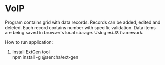 # VoIP
Program contains grid with data records. Records can be added, edited and deleted. Each record contains number with specific validation. Data items are being saved in browser's local storage. Using extJS framework.

How to run application:

1. Install ExtGen tool<br>
npm install -g @sencha/ext-gen
